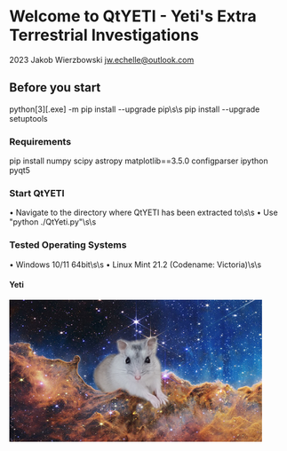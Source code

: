 # Welcome to QtYETI - Yeti's Extra Terrestrial Investigations

2023 Jakob Wierzbowski <jw.echelle@outlook.com>

## Before you start
python[3][.exe] -m pip install --upgrade pip\s\s
pip install --upgrade setuptools

### Requirements
pip install 
numpy
scipy
astropy
matplotlib==3.5.0
configparser
ipython
pyqt5

### Start QtYETI
• Navigate to the directory where QtYETI has been extracted to\s\s
• Use "python ./QtYeti.py"\s\s

### Tested Operating Systems
• Windows 10/11 64bit\s\s
• Linux Mint 21.2 (Codename: Victoria)\s\s

#### Yeti
<a href="URL_REDIRECT" target="blank"><img align="center" src="qt_yeti/yeti.png" height="256" /></a>
